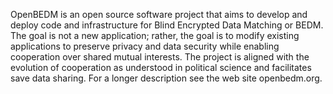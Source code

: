 OpenBEDM is an open source software project that aims to develop and deploy code and infrastructure for Blind Encrypted Data Matching or BEDM. The goal is not a new application; rather, the goal is to modify existing applications to preserve privacy and data security while enabling cooperation over shared mutual interests. The project is aligned with the evolution of cooperation as understood in political science and facilitates save data sharing. For a longer description see the web site openbedm.org. 
